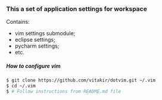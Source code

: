 ### This a set of application settings for workspace

Contains:
- vim settings submodule;
- eclipse settings;
- pycharm settings;
- etc.

##### How to configure vim

```sh
$ git clone https://github.com/vitakir/dotvim.git ~/.vim
$ cd ~/.vim
$ # Follow instructions from README.md file
```
